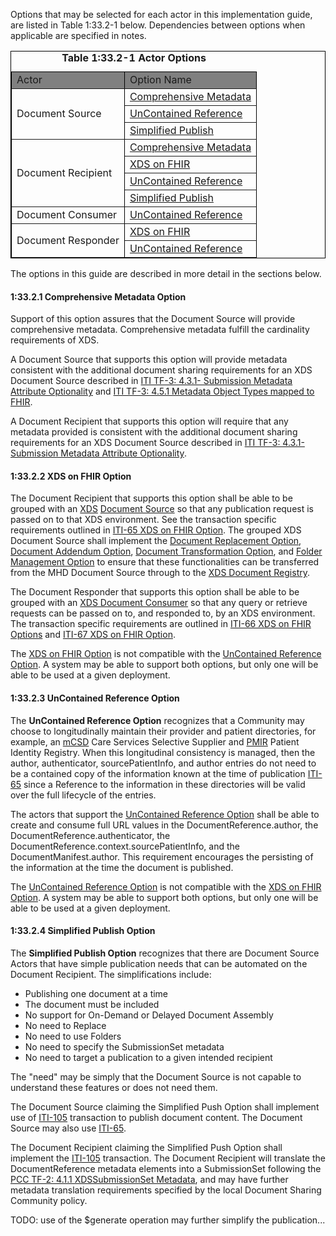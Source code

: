 
Options that may be selected for each actor in this implementation guide, are listed in Table 1:33.2-1 below. Dependencies 
between options when applicable are specified in notes.

<table border="1" style="border: 1px solid black; border-collapse: collapse">
    <caption><b>Table 1:33.2-1 Actor Options</b></caption>
    <thead>
        <tr style="background: gray;" class="odd">
            <td>Actor</td>
            <td>Option Name</td>
        </tr>
    </thead>
    <tbody>        
        <tr>        
            <td rowspan='3'>Document Source</td>       
            <td><a href="#13321-comprehensive-metadata-option">Comprehensive Metadata</a></td>
            </tr>
            <tr>
            <td><a href="#13323-uncontained-reference-option">UnContained Reference</a></td>
            </tr>
            <tr>
            <td><a href="#13324-simplified-publish-option">Simplified Publish</a></td>
        </tr>
        <tr>
            <td rowspan='4'>Document Recipient</td>        
            <td><a href="#13321-comprehensive-metadata-option">Comprehensive Metadata</a></td>
            </tr>
            <tr>
            <td><a href="#13322-xds-on-fhir-option">XDS on FHIR</a></td>
            </tr>
            <tr>        
            <td><a href="#13323-uncontained-reference-option">UnContained Reference</a></td>
            </tr>   
            <tr>
            <td><a href="#13324-simplified-publish-option">Simplified Publish</a></td>
        </tr>
        <tr>
            <td rowspan='1'>Document Consumer</td>
            <td><a href="#13323-uncontained-reference-option">UnContained Reference</a></td>
        </tr>
        <tr>
            <td rowspan='2'>Document Responder</td>
            <td><a href="#13322-xds-on-fhir-option">XDS on FHIR</a></td>
            </tr>
            <tr>
            <td><a href="#13323-uncontained-reference-option">UnContained Reference</a></td>
        </tr>
    </tbody>
</table>

        
The options in this guide are described in more detail in the sections below.

#### 1:33.2.1 Comprehensive Metadata Option

Support of this option assures that the Document Source will provide comprehensive metadata. Comprehensive metadata fulfill the cardinality requirements of XDS. 

A Document Source that supports this option will provide metadata consistent with the additional document sharing requirements for an XDS Document Source described in [ITI TF-3: 4.3.1- Submission Metadata Attribute Optionality](https://profiles.ihe.net/ITI/TF/Volume3/ch-4.3.html#4.3.1) and [ITI TF-3: 4.5.1 Metadata Object Types mapped to FHIR](32_fhir_maps.html).

A Document Recipient that supports this option will require that any metadata provided is consistent with the additional document sharing requirements for an XDS Document Source described in [ITI TF-3: 4.3.1- Submission Metadata Attribute Optionality](https://profiles.ihe.net/ITI/TF/Volume3/ch-4.3.html#4.3.1).

#### 1:33.2.2 XDS on FHIR Option

The Document Recipient that supports this option shall be able to be grouped with an [XDS](https://profiles.ihe.net/ITI/TF/Volume1/ch-10.html) [Document Source](https://profiles.ihe.net/ITI/TF/Volume1/ch-10.html#10.1.1.1) so that any publication request is passed on to that XDS environment. See the transaction specific requirements outlined in [ITI-65 XDS on FHIR Option](ITI-65.html#23654131-grouping-with-actors-in-other-document-sharing-profiles). The grouped XDS Document Source shall implement the [Document Replacement Option](https://profiles.ihe.net/ITI/TF/Volume1/ch-10.html#10.2.1), [Document Addendum Option](https://profiles.ihe.net/ITI/TF/Volume1/ch-10.html#10.2.2), [Document Transformation Option](https://profiles.ihe.net/ITI/TF/Volume1/ch-10.html#10.2.3), and [Folder Management Option](https://profiles.ihe.net/ITI/TF/Volume1/ch-10.html#10.2.4) to ensure that these functionalities can be transferred from the MHD Document Source through to the [XDS Document Registry](https://profiles.ihe.net/ITI/TF/Volume1/ch-10.html#10.1.1.3).

The Document Responder that supports this option shall be able to be grouped with an [XDS Document Consumer](https://profiles.ihe.net/ITI/TF/Volume1/ch-10.html#10.1.1.2) so that any query or retrieve requests can be passed on to, and responded to, by an XDS environment. The transaction specific requirements are outlined in [ITI-66 XDS on FHIR Options](ITI-66.html#23664131-xds-on-fhir-option) and [ITI-67 XDS on FHIR Option](ITI-67.html#23674131-xds-on-fhir-option). 

The [XDS on FHIR Option](#13322-xds-on-fhir-option) is not compatible with the [UnContained Reference Option](#13323-uncontained-reference-option). A system may be able to support both options, but only one will be able to be used at a given deployment.

#### 1:33.2.3 UnContained Reference Option

The **UnContained Reference Option** recognizes that a Community may choose to longitudinally maintain their provider and patient directories, for example, an [mCSD](https://profiles.ihe.net/ITI/TF/Volume1/ch-46.html) Care Services Selective Supplier and [PMIR](https://profiles.ihe.net/ITI/TF/Volume1/ch-49.html) Patient Identity Registry. When this longitudinal consistency is managed, then the author, authenticator, sourcePatientInfo, and author entries do not need to be a contained copy of the information known at the time of publication [ITI-65](ITI-65.html) since a Reference to the information in these directories will be valid over the full lifecycle of the entries. 

The actors that support the [UnContained Reference Option](#13323-uncontained-reference-option) shall be able to create and consume full URL values in the DocumentReference.author, the DocumentReference.authenticator, the DocumentReference.context.sourcePatientInfo, and the DocumentManifest.author. This requirement encourages the persisting of the information at the time the document is published. 

The [UnContained Reference Option](#13323-uncontained-reference-option) is not compatible with the [XDS on FHIR Option](#13322-xds-on-fhir-option). A system may be able to support both options, but only one will be able to be used at a given deployment.

#### 1:33.2.4 Simplified Publish Option

The **Simplified Publish Option** recognizes that there are Document Source Actors that have simple publication needs that can be automated on the Document Recipient. The simplifications include:
* Publishing one document at a time
* The document must be included
* No support for On-Demand or Delayed Document Assembly
* No need to Replace
* No need to use Folders
* No need to specify the SubmissionSet metadata
* No need to target a publication to a given intended recipient

The "need" may be simply that the Document Source is not capable to understand these features or does not need them.

The Document Source claiming the Simplified Push Option shall implement use of [ITI-105](ITI-105.html) transaction to publish document content. The Document Source may also use [ITI-65](ITI-65.html).

The Document Recipient claiming the Simplified Push Option shall implement the [ITI-105](ITI-105.html) transaction. The Document Recipient will translate the DocumentReference metadata elements into a SubmissionSet following the [PCC TF-2: 4.1.1 XDSSubmissionSet Metadata](https://www.ihe.net/uploadedFiles/Documents/PCC/IHE_PCC_TF_Vol2.pdf), and may have further metadata translation requirements specified by the local Document Sharing Community policy.

TODO: use of the $generate operation may further simplify the publication...
